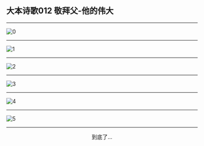 
## 大本诗歌012 敬拜父-他的伟大
        
<div id="aplayer0"></div>

<div id="aplayer1"></div>

<div id="aplayer2"></div>

---

<img alt="0" data-original="https://cdn.jsdelivr.net/gh/k34869/shi/data/d0009/0">

---

<img alt="1" data-original="https://cdn.jsdelivr.net/gh/k34869/shi/data/d0009/1">

---

<img alt="2" data-original="https://cdn.jsdelivr.net/gh/k34869/shi/data/d0009/2">

---

<img alt="3" data-original="https://cdn.jsdelivr.net/gh/k34869/shi/data/d0009/3">

---

<img alt="4" data-original="https://cdn.jsdelivr.net/gh/k34869/shi/data/d0009/4">

---

<img alt="5" data-original="https://cdn.jsdelivr.net/gh/k34869/shi/data/d0009/5">

---

<p style="text-align: center">到底了...</p>

<script src="/js/dist-view.js"></script>

<script>
MAIN.id = 'd0009';
        
const ap0 = new APlayer({
    container: document.getElementById('aplayer0'),
    volume: 1,
    loop: 'none',
    preload: 'none',
    audio: [{
        name: 'D12.mp3',
        artist: '大本诗歌',
        url: 'https://res.wx.qq.com/voice/getvoice?mediaid=MzI0NTk3MDM5M18yMjQ3NTE1MDkw',
        cover: '/favicon'
    }]
});
const ap1 = new APlayer({
    container: document.getElementById('aplayer1'),
    volume: 1,
    loop: 'none',
    preload: 'none',
    audio: [{
        name: 'D12第一节领唱.mp3',
        artist: '大本诗歌',
        url: 'https://res.wx.qq.com/voice/getvoice?mediaid=MzI0NTk3MDM5M18yMjQ3NTE1MDkx',
        cover: '/favicon'
    }]
});
const ap2 = new APlayer({
    container: document.getElementById('aplayer2'),
    volume: 1,
    loop: 'none',
    preload: 'none',
    audio: [{
        name: 'D12教唱版.mp3',
        artist: '大本诗歌',
        url: 'https://res.wx.qq.com/voice/getvoice?mediaid=MzI0NTk3MDM5M18yMjQ3NTE1MDky',
        cover: '/favicon'
    }]
});
</script>

